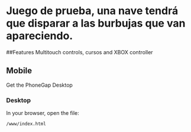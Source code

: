 # Juego de prueba, una nave tendrá que disparar a las burbujas que van apareciendo.

##Features
Multitouch controls, cursos and XBOX controller

## Mobile

Get the PhoneGap Desktop

### Desktop

In your browser, open the file:

    /www/index.html

